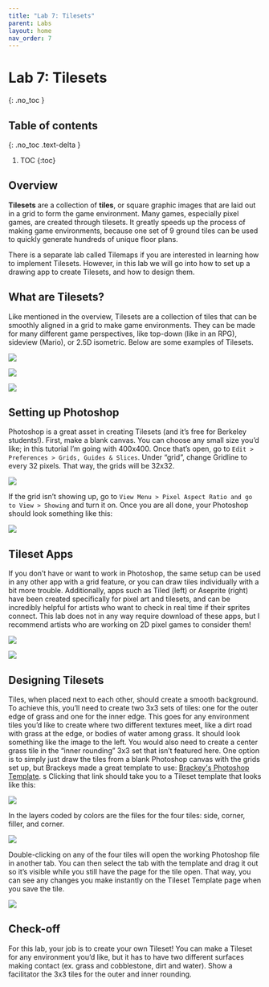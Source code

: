 ```yaml
---
title: "Lab 7: Tilesets"
parent: Labs
layout: home
nav_order: 7
---
```


# Lab 7: Tilesets
{: .no_toc }

## Table of contents
{: .no_toc .text-delta }

1. TOC
{:toc}

## Overview

**Tilesets** are a collection of **tiles**, or square graphic images that are laid out in a grid to form the game environment. Many games, especially pixel games, are created through tilesets. It greatly speeds up the process of making game environments, because one set of 9 ground tiles can be used to quickly generate hundreds of unique floor plans. 

There is a separate lab called Tilemaps if you are interested in learning how to implement Tilesets. However, in this lab we will go into how to set up a drawing app to create Tilesets, and how to design them.


## What are Tilesets?

Like mentioned in the overview, Tilesets are a collection of tiles that can be smoothly aligned in a grid to make game environments. They can be made for many different game perspectives, like top-down (like in an RPG), sideview (Mario), or 2.5D isometric. Below are some examples of Tilesets. 

![](images\image1.png)

![](images\image3.png)

![](images\image2.png)


## Setting up Photoshop

Photoshop is a great asset in creating Tilesets (and it’s free for Berkeley students!). First, make a blank canvas. You can choose any small size you’d like; in this tutorial I’m going with 400x400. Once that’s open, go to `Edit > Preferences > Grids, Guides & Slices`. Under “grid”, change Gridline to every 32 pixels. That way, the grids will be 32x32. 

![](images\image9.png)

If the grid isn’t showing up, go to `View Menu > Pixel Aspect Ratio and go to View > Showing` and turn it on. Once you are all done, your Photoshop should look something like this:

![](images\image8.png)


## Tileset Apps

If you don’t have or want to work in Photoshop, the same setup can be used in any other app with a grid feature, or you can draw tiles individually with a bit more trouble. Additionally, apps such as Tiled (left) or Aseprite (right) have been created specifically for pixel art and tilesets, and can be incredibly helpful for artists who want to check in real time if their sprites connect. 
This lab does not in any way require download of these apps, but I recommend artists who are working on 2D pixel games to consider them!

![](images\image11.png)

![](images\image10.png)


## Designing Tilesets 

Tiles, when placed next to each other, should create a smooth background. To achieve this, you’ll 
need to create two 3x3 sets of tiles: one for the outer edge of grass and one for the inner edge. 
This goes for any environment tiles you’d like to create where two different textures meet, like a 
dirt road with grass at the edge, or bodies of water among grass. It should look something like the 
image to the left. 
You would also need to create a center grass tile in the “inner rounding” 3x3 set that isn’t 
featured here. One option is to simply just draw the tiles from a blank Photoshop canvas with the 
grids set up, but Brackeys made a great template to use: [Brackey's Photoshop Template].
s
Clicking that link should take you to a Tileset template that looks like this:

![](images\image6.png)

In the layers coded by colors are the files for the four tiles: side, corner, filler, and corner. 

![](images\image7.png)

Double-clicking on any of the four tiles will open the working Photoshop file in another tab. You can then select the tab with the template and drag it out so it’s visible while you still have the page for the tile open. That way, you can see any changes you make instantly on the Tileset Template page when you save the tile.

![](images\image4.png)


## Check-off

For this lab, your job is to create your own Tileset! You can make a Tileset for any environment you’d like, but it has to have two different surfaces making contact (ex. grass and cobblestone, dirt and water). Show a facilitator the 3x3 tiles for the outer and inner rounding.


[Brackey's Photoshop Template]: https://goo.gl/Xih8nw
